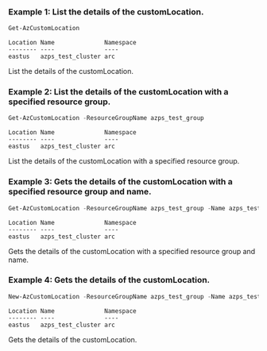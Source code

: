 ### Example 1: List the details of the customLocation.
```powershell
Get-AzCustomLocation
```

```output
Location Name              Namespace
-------- ----              ----
eastus   azps_test_cluster arc
```

List the details of the customLocation.

### Example 2: List the details of the customLocation with a specified resource group.
```powershell
Get-AzCustomLocation -ResourceGroupName azps_test_group
```

```output
Location Name              Namespace
-------- ----              ----
eastus   azps_test_cluster arc
```

List the details of the customLocation with a specified resource group.

### Example 3: Gets the details of the customLocation with a specified resource group and name.
```powershell
Get-AzCustomLocation -ResourceGroupName azps_test_group -Name azps_test_cluster
```

```output
Location Name              Namespace
-------- ----              ----
eastus   azps_test_cluster arc
```

Gets the details of the customLocation with a specified resource group and name.

### Example 4: Gets the details of the customLocation.
```powershell
New-AzCustomLocation -ResourceGroupName azps_test_group -Name azps_test_cluster -Location eastus -ClusterExtensionId "/subscriptions/xxxxxxxx-xxxx-xxxx-xxxx-xxxxxxxxxxxx/resourceGroups/azps_test_group/providers/Microsoft.Kubernetes/connectedClusters/azps_test_cluster/providers/Microsoft.KubernetesConfiguration/extensions/azps_test_extension" -HostResourceId "/subscriptions/xxxxxxxx-xxxx-xxxx-xxxx-xxxxxxxxxxxx/resourceGroups/azps_test_group/providers/Microsoft.Kubernetes/connectedClusters/azps_test_cluster" -Namespace arc | Get-AzCustomLocation
```

```output
Location Name              Namespace
-------- ----              ----
eastus   azps_test_cluster arc
```

Gets the details of the customLocation.